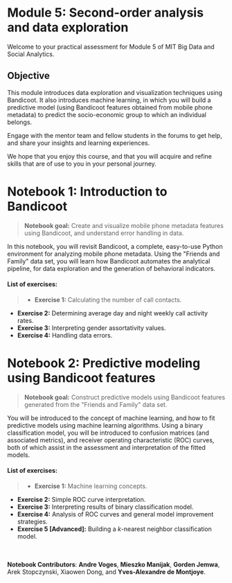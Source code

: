 # Module 5: Second-order analysis and data exploration
Welcome to your practical assessment for Module 5 of MIT Big Data and Social Analytics.


## Objective
This module introduces data exploration and visualization techniques using Bandicoot. It also introduces machine learning, in which you will build a predictive model (using Bandicoot features obtained from mobile phone metadata) to predict the socio-economic group to which an individual belongs.

Engage with the mentor team and fellow students in the forums to get help, and share your insights and learning experiences.

We hope that you enjoy this course, and that you will acquire and refine skills that are of use to you in your personal journey.

# Notebook 1: Introduction to Bandicoot
> **Notebook goal:** Create and visualize mobile phone metadata features using Bandicoot, and understand error handling in data.

In this notebook, you will revisit Bandicoot, a complete, easy-to-use Python environment for analyzing mobile phone metadata. Using the "Friends and Family" data set, you will learn how Bandicoot automates the analytical pipeline, for data exploration and the generation of behavioral indicators.

####  List of exercises:
>- **Exercise 1:** Calculating the number of call contacts.
- **Exercise 2:** Determining average day and night weekly call activity rates.
- **Exercise 3:** Interpreting gender assortativity values.
- **Exercise 4:** Handling data errors.

# Notebook 2: Predictive modeling using Bandicoot features
> **Notebook goal:** Construct predictive models using Bandicoot features generated from the "Friends and Family" data set.

You will be introduced to the concept of machine learning, and how to fit predictive models using machine learning algorithms. Using a binary classification model, you will be introduced to confusion matrices (and associated metrics), and receiver operating characteristic (ROC) curves, both of which assist in the assessment and interpretation of the fitted models.

####  List of exercises:
>- **Exercise 1:** Machine learning concepts.
- **Exercise 2:** Simple ROC curve interpretation.
- **Exercise 3:** Interpreting results of binary classification model.
- **Exercise 4:** Analysis of ROC curves and general model improvement strategies.
- **Exercise 5 [Advanced]:**  Building a *k*-nearest neighbor classification model.


<br></br>
**Notebook Contributors**:
**Andre Voges**, **Mieszko Manijak**, **Gorden Jemwa**, Arek Stopczynski, Xiaowen Dong, and **Yves-Alexandre de Montjoye**.

